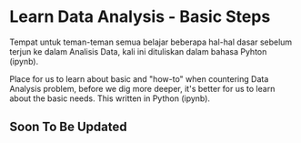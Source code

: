 # Learn Data Analysis - Basic Steps
 Tempat untuk teman-teman semua belajar beberapa hal-hal dasar sebelum terjun ke dalam Analisis Data, kali ini dituliskan dalam bahasa Pyhton (ipynb).
 
 </i>Place for us to learn about basic and "how-to" when countering Data Analysis problem, before we dig more deeper, it's better for us to learn about the basic needs. This written in Python (ipynb).</i>

## Soon To Be Updated
